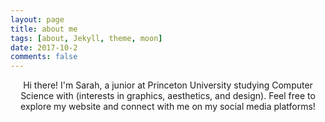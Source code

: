 ```yaml
---
layout: page
title: about me
tags: [about, Jekyll, theme, moon]
date: 2017-10-2
comments: false
---
```

    
<center><a href="http://sp37344.github.io/"></a> Hi there! I'm Sarah, a junior at Princeton University studying Computer Science with (interests in graphics, aesthetics, and design). Feel free to explore my website and connect with me on my social media platforms!  </center>